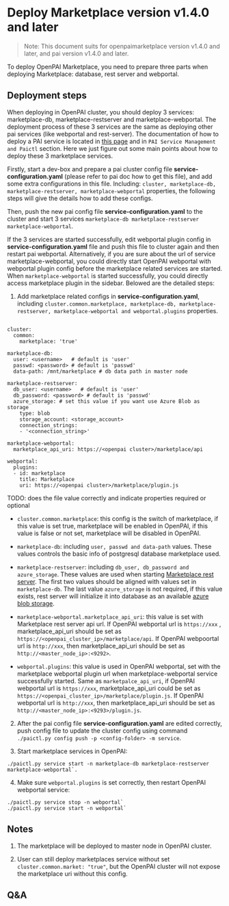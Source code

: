 # Deploy Marketplace version v1.4.0 and later

> Note: This document suits for openpaimarketplace version v1.4.0 and later, and pai version v1.4.0 and later.

To deploy OpenPAI Marketplace, you need to prepare three parts when deploying Marketplace: database, rest server and webportal.

## Deployment steps

When deploying in OpenPAI cluster, you should deploy 3 services: marketplace-db, marketplace-restserver and marketplace-webportal. The deployment process of these 3 services are the same as deploying other pai services (like webportal and rest-server). The documentation of how to deploy a PAI service is located in [this page](https://openpai.readthedocs.io/en/latest/manual/cluster-admin/basic-management-operations.html#pai-service-management-and-paictl) and in `PAI Service Management and Paictl` section. Here we just figure out some main points about how to deploy these 3 marketplace services.

Firstly, start a dev-box and prepare a pai cluster config file **service-configuration.yaml** (please refer to pai doc how to get this file), and add some extra configurations in this file. Including: `cluster, marketplace-db, marketplace-restserver, marketplace-webportal` properties, the following steps will give the details how to add these configs.

Then, push the new pai config file **service-configuration.yaml** to the cluster and start 3 services `marketplace-db marketplace-restserver marketplace-webportal`.

If the 3 services are started successfully, edit webportal plugin config in **service-configuration.yaml** file and push this file to cluster again and then restart pai webportal. Alternatively, if you are sure about the url of service marketplace-webportal, you could directly start OpenPAI webportal with webportal plugin config before the marketplace related services are started. When `marketplace-webportal` is started successfully, you could directly access marketplace plugin in the sidebar. Belowed are the detailed steps:

1. Add marketplace related configs in **service-configuration.yaml**, including `cluster.common.marketplace, marketplace-db, marketplace-restserver, marketplace-webportal and webportal.plugins` properties.

  ```

  cluster:
    common:
      marketplace: 'true'

  marketplace-db:
    user: <username>   # default is 'user'
    passwd: <password> # default is 'passwd'
    data-path: /mnt/marketplace # db data path in master node

  marketplace-restserver:
    db_user: <username>   # default is 'user'
    db_password: <password> # default is 'passwd'
    azure_storage: # set this value if you want use Azure Blob as storage
      type: blob
      storage_account: <storage_account>
      connection_strings:
      - '<connection_string>'

  marketplace-webportal:
    marketplace_api_uri: https://<openpai cluster>/marketplace/api

  webportal:
    plugins:
    - id: marketplace
      title: Marketplace
      uri: https://<openpai cluster>/marketplace/plugin.js

  ```

  TODO: does the file value correctly and indicate properties required or optional

  - `cluster.common.marketplace`: this config is the switch of marketplace, if this value is set true, marketplace will be enabled in OpenPAI, if this value is false or not set, marketplace will be disabled in OpenPAI.

  - `marketplace-db`: including `user, passwd and data-path` values. These values controls the basic info of postgresql database marketplace used.

  - `marketplace-restserver`: including `db_user, db_password and azure_storage`. These values are used when starting [Marketplace rest server](https://github.com/microsoft/pai/tree/master/src/marketplace-restserver/config). The first two values should be aligned with values set in `marketplace-db`. The last value `azure_storage` is not required, if this value exists, rest server will initialize it into database as an available [azure blob storage](../user/data_management.md).

  - `marketplace-webportal.marketplace_api_uri`: this value is set with Marketplace rest server api url. If OpenPAI webportal url is `https://xxx` , marketplace_api_uri should be set as `https://<openpai_cluster_ip>/marketplace/api`. If OpenPAI webpoortal url is `http://xxx`, then marketplace_api_uri should be set as `http://<master_node_ip>:<9292>`.

  - `webportal.plugins`: this value is used in OpenPAI webportal, set with the marketplace webportal plugin url when marketplace-webportal service successfully started. Same as `marketpalce_api_uri`, if OpenPAI webportal url is `https://xxx`, marketplace_api_uri could be set as `https://<openpai_cluster_ip>/marketplace/plugin.js`. If OpenPAI webportal url is `http://xxx`, then marketplace_api_uri should be set as `http://<master_node_ip>:<9293>/plugin.js`.

2.  After the pai config file **service-configuration.yaml** are edited correctly, push config file to update the cluster config using command `./paictl.py config push -p <config-folder> -m service`.

3.  Start marketplace services in OpenPAI:

  ```
  ./paictl.py service start -n marketplace-db marketplace-restserver marketplace-webportal`.
  ```

4.  Make sure `webportal.plugins` is set correctly, then restart OpenPAI webportal service:

  ```
  ./paictl.py service stop -n webportal`
  ./paictl.py service start -n webportal`
  ```

## Notes

1. The marketplace will be deployed to master node in OpenPAI cluster.

2. User can still deploy marketplaces service without set `cluster.common.market: "true"`, but the OpenPAI cluster will not expose the marketplace uri without this config.

## Q&A

